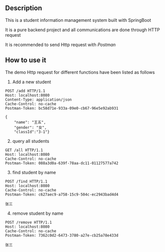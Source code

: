 ## Description
This is a student information management system built with SpringBoot

It is a pure backend project and all communications are done through HTTP request

It is recommended to send Http request with *Postman*

## How to use it

The demo Http request for different functions have been listed as follows

1. Add a new student

```
POST /add HTTP/1.1
Host: localhost:8080
Content-Type: application/json
Cache-Control: no-cache
Postman-Token: bc58d71e-933a-09e0-cb67-96e5e92ab931

{
	"name": "王五",
	"gender": "女",
	"classId":"3-1"}
```

2. query all students

```
GET /all HTTP/1.1
Host: localhost:8080
Cache-Control: no-cache
Postman-Token: 088a3d0a-639f-78aa-dc11-01127577a742
```

3. find student by name

```
POST /find HTTP/1.1
Host: localhost:8080
Cache-Control: no-cache
Postman-Token: c627aec9-a758-15c9-504c-ec2943bad4d4

张三
```

4. remove student by name

```
POST /remove HTTP/1.1
Host: localhost:8080
Cache-Control: no-cache
Postman-Token: 7362c0d2-6473-3780-a27e-cb25a78e433d

张三
```